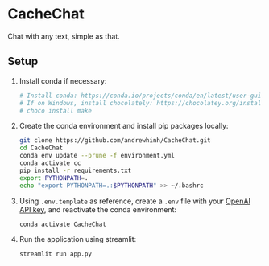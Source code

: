 # CacheChat

Chat with any text, simple as that.

## Setup

1. Install conda if necessary:

    ```bash
    # Install conda: https://conda.io/projects/conda/en/latest/user-guide/install/index.html#regular-installation
    # If on Windows, install chocolately: https://chocolatey.org/install. Then, run:
    # choco install make
    ```

2. Create the conda environment and install pip packages locally:

    ```bash
    git clone https://github.com/andrewhinh/CacheChat.git
    cd CacheChat
    conda env update --prune -f environment.yml
    conda activate cc
    pip install -r requirements.txt
    export PYTHONPATH=.
    echo "export PYTHONPATH=.:$PYTHONPATH" >> ~/.bashrc
    ```

3. Using `.env.template` as reference, create a `.env` file with your [OpenAI API key](https://beta.openai.com/account/api-keys), and reactivate the conda environment:

    ```bash
    conda activate CacheChat
    ```

4. Run the application using streamlit:

   ```bash
   streamlit run app.py
   ```
